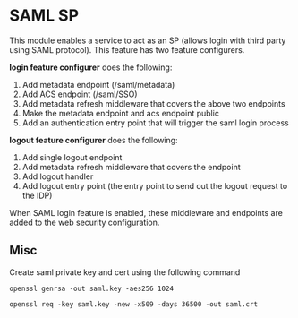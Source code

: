 # SAML SP

This  module enables a service to act as an SP (allows login with third party using SAML protocol). This feature has two
feature configurers.

**login feature configurer** does the following:

1. Add metadata endpoint (/saml/metadata)
2. Add ACS endpoint (/saml/SSO)
3. Add metadata refresh middleware that covers the above two endpoints
4. Make the metadata endpoint and acs endpoint public
5. Add an authentication entry point that will trigger the saml login process

**logout feature configurer** does the following:

1. Add single logout endpoint
2. Add metadata refresh middleware that covers the endpoint
3. Add logout handler
4. Add logout entry point (the entry point to send out the logout request to the IDP)

When SAML login feature is enabled, these middleware and endpoints are added to the web security configuration.


## Misc

Create saml private key and cert using the following command

```shell
openssl genrsa -out saml.key -aes256 1024
```

```shell
openssl req -key saml.key -new -x509 -days 36500 -out saml.crt
```